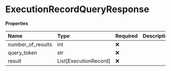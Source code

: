 # ExecutionRecordQueryResponse

**Properties**

| Name              | Type                  | Required | Description |
| :---------------- | :-------------------- | :------- | :---------- |
| number_of_results | int                   | ❌       |             |
| query_token       | str                   | ❌       |             |
| result            | List[ExecutionRecord] | ❌       |             |

